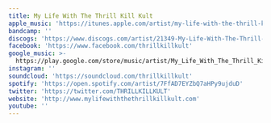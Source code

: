 ```yaml
---
title: My Life With The Thrill Kill Kult
apple_music: 'https://itunes.apple.com/artist/my-life-with-the-thrill-kill-kult/15151045'
bandcamp: ''
discogs: 'https://www.discogs.com/artist/21349-My-Life-With-The-Thrill-Kill-Kult'
facebook: 'https://www.facebook.com/thrillkillkult'
google_music: >-
  https://play.google.com/store/music/artist/My_Life_With_The_Thrill_Kill_Kult?id=Aev4brd3xgg427iwjepoe5i4vca
instagram: ''
soundcloud: 'https://soundcloud.com/thrillkillkult'
spotify: 'https://open.spotify.com/artist/7FfAD7EYZbQ7aHPy9ujduD'
twitter: 'https://twitter.com/THRILLKILLKULT'
website: 'http://www.mylifewiththethrillkillkult.com'
youtube: ''
---
```

